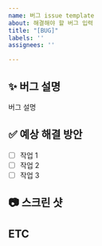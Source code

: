 ```yaml
---
name: 버그 issue template
about: 해결해야 할 버그 입력
title: "[BUG]"
labels: ''
assignees: ''

---
```


## ✨ 버그 설명

버그 설명

## ✅  예상 해결 방안 

- [ ] 작업 1
- [ ] 작업 2
- [ ] 작업 3

## 📷 스크린 샷

## ETC

